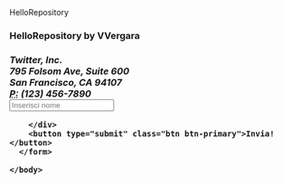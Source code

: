 <!DOCTYPE html>
<html lang="en">
  <head>HelloRepository</head> 
    <body>
      <H3>HelloRepository by VVergara<H3>
  <address>
  <strong>Twitter, Inc.</strong><br>
  795 Folsom Ave, Suite 600<br>
  San Francisco, CA 94107<br>
  <abbr title="Phone">P:</abbr> (123) 456-7890
</address>
      <form class="form-inline">
        <div class="form-group">
          <input type="text" placeholder="Inserisci nome">
          
        </div>
        <button type="submit" class="btn btn-primary">Invia!</button>
      </form>
      
    </body>
</html>
